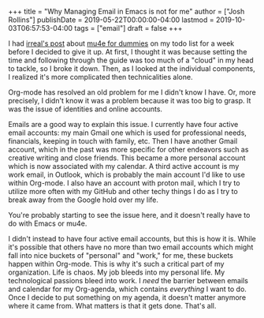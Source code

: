 +++
title = "Why Managing Email in Emacs is not for me"
author = ["Josh Rollins"]
publishDate = 2019-05-22T00:00:00-04:00
lastmod = 2019-10-03T06:57:53-04:00
tags = ["email"]
draft = false
+++

I had [irreal's post](https://irreal.org/blog/?p=8004) about [mu4e for dummies](https://www.reddit.com/r/emacs/comments/bfsck6/mu4e%5Ffor%5Fdummies/) on my todo list for a week before I decided to give it up. At first, I thought it was because setting the time and following through the guide was too much of a "cloud" in my head to tackle, so I broke it down. Then, as I looked at the individual components, I realized it's more complicated then technicalities alone.

<!--more-->

Org-mode has resolved an old problem for me I didn't know I have. Or, more precisely, I didn't know it was a problem because it was too big to grasp. It was the issue of identities and online accounts.

Emails are a good way to explain this issue. I currently have four active email accounts: my main Gmail one which is used for professional needs, financials, keeping in touch with family, etc. Then I have another Gmail account, which in the past was more specific for other endeavors such as creative writing and close friends. This became a more personal account which is now associated with my calendar. A third active account is my work email, in Outlook, which is probably the main account I'd like to use within Org-mode. I also have an account with proton mail, which I try to utilize more often with my GitHub and other techy things I do as I try to break away from the Google hold over my life.

You're probably starting to see the issue here, and it doesn't really have to do with Emacs or mu4e.

I didn't instead to have four active email accounts, but this is how it is. While it's possible that others have no more than two email accounts which might fall into nice buckets of "personal" and "work," for me, these buckets happen within Org-mode. This is why it's such a critical part of my organization. Life is chaos. My job bleeds into my personal life. My technological passions bleed into work. I _need_ the barrier between emails and calendar for my Org-agenda, which contains _everything_ I want to do. Once I decide to put something on my agenda, it doesn't matter anymore where it came from. What matters is that it gets done. That's all.
